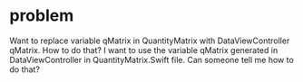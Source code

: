 # problem
Want to replace variable qMatrix in QuantityMatrix with DataViewController qMatrix. How to do that? 
I want to use the variable qMatrix generated in DataViewController in QuantityMatrix.Swift file. Can someone tell me how to do that? 
